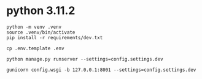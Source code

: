 # python 3.11.2


    python -m venv .venv
    source .venv/bin/activate
    pip install -r requirements/dev.txt

    cp .env.template .env

    python manage.py runserver --settings=config.settings.dev

    gunicorn config.wsgi -b 127.0.0.1:8001 --settings=config.settings.dev